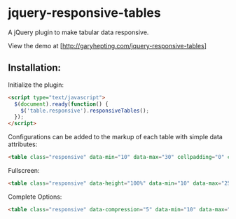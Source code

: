 jquery-responsive-tables
====

A jQuery plugin to make tabular data responsive.

View the demo at [http://garyhepting.com/jquery-responsive-tables]


Installation:
----

Initialize the plugin:

```html
<script type="text/javascript">
  $(document).ready(function() {
    $('table.responsive').responsiveTables();
  });
</script>
```

Configurations can be added to the markup of each table with simple data attributes:

```html
<table class="responsive" data-min="10" data-max="30" cellpadding="0" cellspacing="0">
```

Fullscreen:

```html
<table class="responsive" data-height="100%" data-min="10" data-max="25" cellpadding="0" cellspacing="0">
```

Complete Options:

```html
<table class="responsive" data-compression="5" data-min="10" data-max="25" data-width="100%" data-height="100%" data-adjust-parents="true" data-styled="true" cellpadding="0" cellspacing="0">
```
